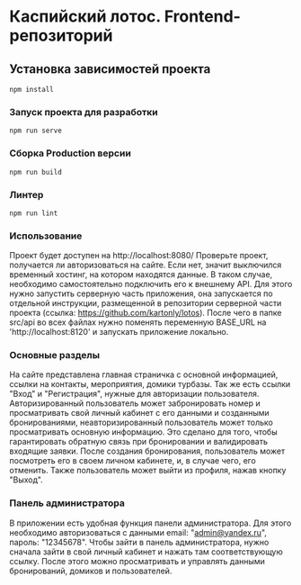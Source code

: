 # Каспийский лотос. Frontend-репозиторий

## Установка зависимостей проекта
```
npm install
```

### Запуск проекта для разработки
```
npm run serve
```

### Сборка Production версии
```
npm run build
```

### Линтер
```
npm run lint
```
### Использование
Проект будет доступен на http://localhost:8080/
Проверьте проект, получается ли авторизоваться на сайте. Если нет, значит выключился временный хостинг, на котором находятся данные. В таком случае, необходимо самостоятельно подключить его к внешнему API. Для этого нужно запустить серверную часть приложения, она запускается по отдельной инструкции, размещенной в репозитории серверной части проекта (ссылка: https://github.com/kartonly/lotos). После чего в папке src/api во всех файлах нужно поменять переменную BASE_URL на 'http://localhost:8120' и запускать приложение локально. 

### Основные разделы
На сайте представлена главная страничка с основной информацией, ссылки на контакты, мероприятия, домики турбазы. Так же есть ссылки "Вход" и "Регистрация", нужные для авторизации пользователя. Авторизированный пользователь может забронировать номер и просматривать свой личный кабинет с его данными и созданными бронированиями, неавторизированный пользователь может только просматривать основную информацию. Это сделано для того, чтобы гарантировать обратную связь при бронировании и валидировать входящие заявки. 
После создания бронирования, пользователь может посмотреть его в своем личном кабинете, и, в случае чего, его отменить. 
Также пользователь может выйти из профиля, нажав кнопку "Выход". 

### Панель администратора
В приложении есть удобная функция панели администратора. Для этого необходимо авторизоваться с данными email: "admin@yandex.ru", пароль: "12345678". Чтобы зайти в панель администратора, нужно сначала зайти в свой личный кабинет и нажать там соответствующую ссылку. После этого можно просматривать и управлять данными бронирований, домиков и пользователей.
